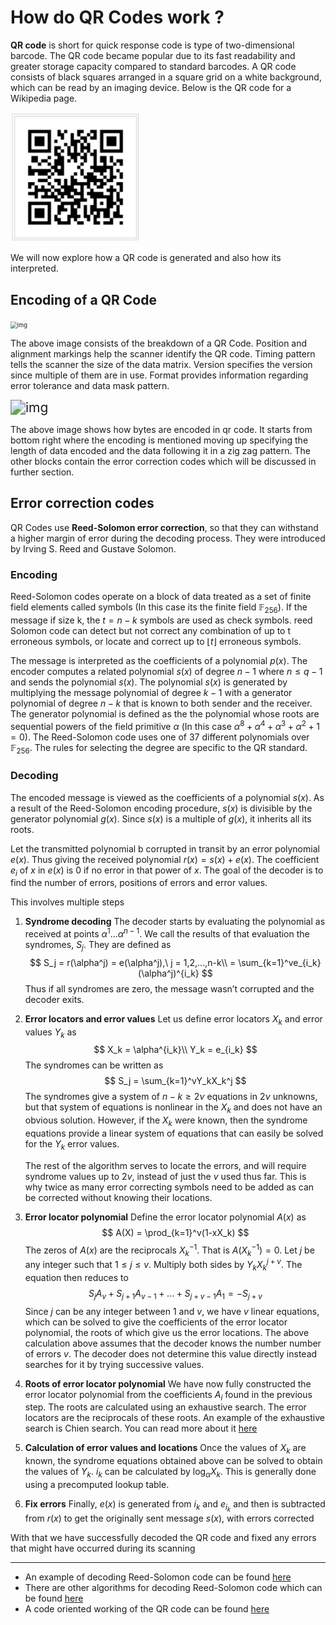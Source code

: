 # How do QR Codes work ?

**QR code** is short for quick response code is type of two-dimensional barcode. The QR code became popular due to its fast readability and greater storage capacity compared to standard barcodes. A QR code consists of black squares arranged in a square grid on a white background, which can be read by an imaging device. Below is the QR code for a Wikipedia page.

<img src="Assets/image-20211126220036203.png" alt="image-20211126220036203" style="zoom:80%;" />

We will now explore how a QR code is generated and also how its interpreted.

## Encoding of a QR Code

<img src="https://miro.medium.com/max/700/0*tMXCCLjrXSZ4wq-s" alt="img" style="zoom:67%;" />

The above image consists of the breakdown of a QR Code. Position and alignment markings help the scanner identify the QR code. Timing pattern tells the scanner the size of the data matrix. Version specifies the version since multiple of them are in use. Format provides information regarding error tolerance and data mask pattern.

<img src="https://upload.wikimedia.org/wikipedia/commons/thumb/2/21/QR_Character_Placement.svg/280px-QR_Character_Placement.svg.png" alt="img" style="zoom:150%;" />

The above image shows how bytes are encoded in qr code. It starts from bottom right where the encoding is mentioned moving up specifying the length of data encoded and the data following it in a zig zag pattern. The other blocks contain the error correction codes which will be discussed in further section.

## Error correction codes

QR Codes use **Reed-Solomon error correction**, so that they can withstand a higher margin of error during the decoding process. They were introduced by Irving S. Reed and Gustave Solomon. 

### Encoding

Reed-Solomon codes operate on a block of data treated as a set of finite field elements called symbols (In this case its the finite field $\mathbb{F}_{256}$). If the message if size k, the $t = n-k$ symbols are used as check symbols. reed Solomon code can detect but not correct any combination of up to t erroneous symbols, or locate and correct up to $\lfloor t\rfloor$ erroneous symbols.

The message is interpreted as the coefficients of a polynomial $p(x)$. The encoder computes a related polynomial $s(x)$ of degree $n-1$ where $n \leq q-1$ and sends the polynomial $s(x)$. The polynomial $s(x)$ is generated by multiplying the message polynomial of degree $k-1$ with a generator polynomial of degree  $n-k$  that is known to both sender and the receiver. The generator polynomial is defined as the the polynomial whose roots are sequential powers of the field primitive $\alpha$ (In this case $\alpha^8+\alpha^4+\alpha^3+\alpha^2+1=0$). The Reed-Solomon code uses one of 37 different polynomials over $\mathbb{F}_{256}$. The rules for selecting the degree are specific to the QR standard. 

### Decoding

The encoded message is viewed as the coefficients of a polynomial $s(x)$. As a result of the Reed-Solomon encoding procedure, $s(x)$ is divisible by the generator polynomial $g(x)$. Since $s(x)$ is a multiple of $g(x)$, it inherits all its roots.

Let the transmitted polynomial b corrupted in transit by an error polynomial $e(x)$. Thus giving the received polynomial $r(x) = s(x) + e(x)$. The coefficient $e_i$ of $x$ in $e(x)$ is 0 if no error in that power of $x$. The goal of the decoder is to find the number of errors, positions of errors and error values.

This involves multiple steps

1. **Syndrome decoding**
   The decoder starts by evaluating the polynomial as received at points $\alpha^1...\alpha^{n-1}$. We call the results of that evaluation the syndromes, $S_j$. They are defined as
   $$
   S_j = r(\alpha^j) = e(\alpha^j),\ j = 1,2,...,n-k\\
   = \sum_{k=1}^ve_{i_k}(\alpha^j)^{i_k}
   $$
   Thus if all syndromes are zero, the message wasn’t corrupted and the decoder exits.

2. **Error locators and error values**
   Let us define error locators $X_k$ and error values $Y_k$ as
   $$
   X_k = \alpha^{i_k}\\
   Y_k = e_{i_k}
   $$
   The syndromes can be written as
   $$
   S_j = \sum_{k=1}^vY_kX_k^j
   $$
    The syndromes give a system of $n − k ≥ 2ν$ equations in $2ν$ unknowns, but that system of equations is nonlinear in the $X_k$ and does not have an obvious solution. However, if the $X_k$ were known, then the syndrome equations provide a linear system of equations that can easily be solved for the $Y_k$ error values.

   The rest of the algorithm serves to locate the errors, and will require syndrome values up to $2v$, instead of just the $v$ used thus far. This is why twice as many error correcting symbols need to be added as can be corrected without knowing their locations.

3. **Error locator polynomial**
   Define the error locator polynomial $A(x)$ as 
   $$
   A(X) = \prod_{k=1}^v(1-xX_k)
   $$
   The zeros of $A(x)$ are the reciprocals $X_k^{-1}$. That is $A(X_k^{-1}) = 0$. Let $j$ be any integer such that $1\leq j\leq v$. Multiply both sides by $Y_kX_k^{j+v}$. The equation then reduces to
   $$
   S_jA_v+S_{j+1}A_{v-1}+...+S_{j+v-1}A_1 = -S_{j+v}
   $$
   Since $j$ can be any integer between $1$ and $v$, we have $v$ linear equations, which can be solved to give the coefficients of the error locator polynomial, the roots of which give us the error locations. The above calculation above assumes that the decoder knows the number number of errors $v$. The decoder does not determine this value directly instead searches for it by trying successive values.
   
4. **Roots of error locator polynomial**
   We have now fully constructed the error locator polynomial from the coefficients $A_i$ found in the previous step. The roots are calculated using an exhaustive search. The error locators are the reciprocals of these roots. An example of the exhaustive search is Chien search. You can read more about it [here](https://en.wikipedia.org/wiki/Chien_search)

5. **Calculation of error values and locations**
   Once the values of $X_k$ are known, the syndrome equations obtained above can be solved to obtain the values of $Y_k$. $i_k$ can be calculated by $\log_\alpha{X_k}$. This is generally done using a precomputed lookup table.

6. **Fix errors**
   Finally, $e(x)$ is generated from $i_k$ and $e_{i_k}$ and then is subtracted from $r(x)$ to get the originally sent message $s(x)$, with errors corrected

With that we have successfully decoded the QR code and fixed any errors that might have occurred during its scanning

---

- An example of decoding Reed-Solomon code can be found [here](https://ntrs.nasa.gov/api/citations/19900019023/downloads/19900019023.pdf)
- There are other algorithms for decoding Reed-Solomon code which can be found [here](https://en.wikipedia.org/wiki/Reed%E2%80%93Solomon_error_correction#Berlekamp%E2%80%93Massey_decoder)
- A code oriented working of the QR code can be found [here](https://en.wikiversity.org/wiki/Reed%E2%80%93Solomon_codes_for_coders)